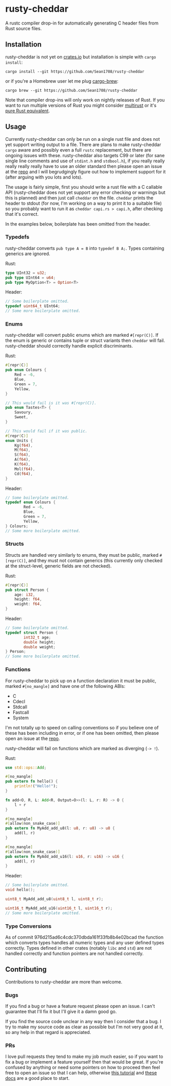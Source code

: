 # rusty-cheddar

A rustc compiler drop-in for automatically generating C header files from Rust
source files.

## Installation

rusty-cheddar is not yet on [crates.io](https://crates.io) but installation is simple with `cargo
install`:

    cargo install --git https://github.com/Sean1708/rusty-cheddar

or if you're a Homebrew user let me plug [cargo-brew](https://github.com/Sean1708/cargo-brew):

    cargo brew --git https://github.com/Sean1708/rusty-cheddar

Note that compiler drop-ins will only work on nightly releases of Rust. If you want to run multiple
versions of Rust you might consider [multirust](https://github.com/brson/multirust) or it's [pure
Rust equivalent](https://github.com/Diggsey/multirust-rs).

## Usage

Currently rusty-cheddar can only be run on a single rust file and does not yet support writing
output to a file. There are plans to make rusty-cheddar `cargo` aware and possibly even a full
`rustc` replacement, but there are ongoing issues with these. rusty-cheddar also targets C99 or
later (for sane single line comments and use of `stdint.h` and `stdbool.h`), if you really really
really really really have to use an older standard then please open an issue at the [repo] and I
will begrudgingly figure out how to implement support for it (after arguing with you lots and lots).

The usage is fairly simple, first you should write a rust file with a C callable API (rusty-cheddar
does not yet support any error checking or warnings but this is planned) and then just call
`cheddar` on the file. `cheddar` prints the header to stdout (for now, I'm working on a way to print
it to a suitable file) so you probably want to run it as `cheddar capi.rs > capi.h`, after checking
that it's correct.

In the examples below, boilerplate has been omitted from the header.

### Typedefs

rusty-cheddar converts `pub type A = B` into `typedef B A;`. Types containing generics are ignored.

Rust:

```rust
type UInt32 = u32;
pub type UInt64 = u64;
pub type MyOption<T> = Option<T>
```

Header:

```C
// Some boilerplate omitted.
typedef uint64_t UInt64;
// Some more boilerplate omitted.
```

### Enums

rusty-cheddar will convert public enums which are marked `#[repr(C)]`. If the enum is generic or
contains tuple or struct variants then `cheddar` will fail. rusty-cheddar should correctly handle
explicit discriminants.

Rust:

```rust
#[repr(C)]
pub enum Colours {
    Red = -6,
    Blue,
    Green = 7,
    Yellow,
}

// This would fail is it was #[repr(C)].
pub enum Tastes<T> {
    Savoury,
    Sweet,
}

// This would fail if it was public.
#[repr(C)]
enum Units {
    Kg(f64),
    M(f64),
    S(f64),
    A(f64),
    K(f64),
    Mol(f64),
    Cd(f64),
}
```

Header:

```C
// Some boilerplate omitted.
typedef enum Colours {
        Red = -6,
        Blue,
        Green = 7,
        Yellow,
} Colours;
// Some more boilerplate omitted.
```

### Structs

Structs are handled very similarly to enums, they must be public, marked `#[repr(C)]`, and they must not
contain generics (this currently only checked at the struct-level, generic fields are not checked).

Rust:

```rust
#[repr(C)]
pub struct Person {
    age: i32,
    height: f64,
    weight: f64,
}
```

Header:

```C
// Some boilerplate omitted.
typedef struct Person {
        int32_t age;
        double height;
        double weight;
} Person;
// Some more boilerplate omitted.
```

### Functions

For rusty-cheddar to pick up on a function declaration it must be public, marked `#[no_mangle]` and
have one of the following ABIs:

- C
- Cdecl
- Stdcall
- Fastcall
- System

I'm not totally up to speed on calling conventions so if you believe one of these has been including
in error, or if one has been omitted, then please open an issue at the [repo].

rusty-cheddar will fail on functions which are marked as diverging (`-> !`).

Rust:

```rust
use std::ops::Add;

#[no_mangle]
pub extern fn hello() {
    println!("Hello!");
}

fn add<O, R, L: Add<R, Output=O>>(l: L, r: R) -> O {
    l + r
}

#[no_mangle]
#[allow(non_snake_case)]
pub extern fn MyAdd_add_u8(l: u8, r: u8) -> u8 {
    add(l, r)
}

#[no_mangle]
#[allow(non_snake_case)]
pub extern fn MyAdd_add_u16(l: u16, r: u16) -> u16 {
    add(l, r)
}
```

Header:

```C
// Some boilerplate omitted.
void hello();

uint8_t MyAdd_add_u8(uint8_t l, uint8_t r);

uint16_t MyAdd_add_u16(uint16_t l, uint16_t r);
// Some more boilerplate omitted.
```

### Type Conversions

As of commit 976d215ad6c4cdc370dbda161f33fb8b4e02bcad the function which converts types handles all
numeric types and any user defined types correctly. Types defined in other crates (notably `libc`
and `std`) are not handled correctly and function pointers are not handled correctly.

## Contributing

Contributions to rusty-cheddar are more than welcome.

### Bugs

If you find a bug or have a feature request please open an issue. I can't guarantee that I'll fix it
but I'll give it a damn good go.

If you find the source code unclear in any way then I consider that a bug. I try to make my source
code as clear as possible but I'm not very good at it, so any help in that regard is appreciated.

### PRs

I love pull requests they tend to make my job much easier, so if you want to fix a bug or implement a
feature yourself then that would be great. If you're confused by anything or need some pointers on
how to proceed then feel free to open an issue so that I can help, otherwise
[this tutorial](https://github.com/nrc/stupid-stats) and
[these docs](http://manishearth.github.io/rust-internals-docs/syntax/ast/index.html) are a good
place to start.


[repo]: https://github.com/Sean1708/rusty-cheddar
